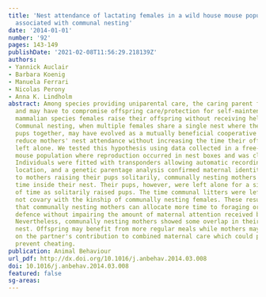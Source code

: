 ```yaml
---
title: 'Nest attendance of lactating females in a wild house mouse population: Benefits
  associated with communal nesting'
date: '2014-01-01'
number: '92'
pages: 143-149
publishDate: '2021-02-08T11:56:29.218139Z'
authors:
- Yannick Auclair
- Barbara Koenig
- Manuela Ferrari
- Nicolas Perony
- Anna K. Lindholm
abstract: Among species providing uniparental care, the caring parent faces time constraints
  and may have to compromise offspring care/protection for self-maintenance. In most
  mammalian species females raise their offspring without receiving help from males.
  Communal nesting, when multiple females share a single nest where they rear their
  pups together, may have evolved as a mutually beneficial cooperative behaviour to
  reduce mothers' nest attendance without increasing the time their offspring are
  left alone. We tested this hypothesis using data collected in a free-living house
  mouse population where reproduction occurred in nest boxes and was closely monitored.
  Individuals were fitted with transponders allowing automatic recording of their
  location, and a genetic parentage analysis confirmed maternal identity. Compared
  to mothers raising their pups solitarily, communally nesting mothers spent less
  time inside their nest. Their pups, however, were left alone for a similar amount
  of time as solitarily raised pups. The time communal litters were left alone did
  not covary with the kinship of communally nesting females. These results indicate
  that communally nesting mothers can allocate more time to foraging or territorial
  defence without impairing the amount of maternal attention received by their offspring.
  Nevertheless, communally nesting mothers showed some overlap in their stays at the
  nest. Offspring may benefit from more regular meals while mothers may gain information
  on the partner's contribution to combined maternal care which could potentially
  prevent cheating.
publication: Animal Behaviour
url_pdf: http://dx.doi.org/10.1016/j.anbehav.2014.03.008
doi: 10.1016/j.anbehav.2014.03.008
featured: false
sg-areas:
---
```

